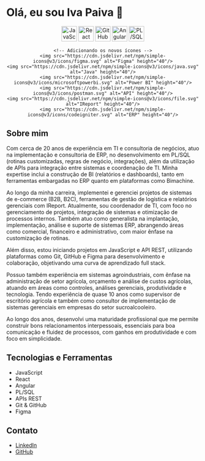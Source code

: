 # Olá, eu sou Iva Paiva 👋

<div align="center">
    <img src="https://cdn.jsdelivr.net/npm/simple-icons@v3/icons/javascript.svg" alt="JavaScript" height="40"/>
    <img src="https://cdn.jsdelivr.net/npm/simple-icons@v3/icons/react.svg" alt="React" height="40"/>
    <img src="https://cdn.jsdelivr.net/npm/simple-icons@v3/icons/github.svg" alt="GitHub" height="40"/>
    <img src="https://cdn.jsdelivr.net/npm/simple-icons@v3/icons/angular.svg" alt="Angular" height="40"/>
    <img src="https://cdn.jsdelivr.net/npm/simple-icons@v3/icons/oracle.svg" alt="PL/SQL" height="40"/>
    
    <!-- Adicionando os novos ícones -->
    <img src="https://cdn.jsdelivr.net/npm/simple-icons@v3/icons/figma.svg" alt="Figma" height="40"/>
    <img src="https://cdn.jsdelivr.net/npm/simple-icons@v3/icons/java.svg" alt="Java" height="40"/>
    <img src="https://cdn.jsdelivr.net/npm/simple-icons@v3/icons/microsoftpowerbi.svg" alt="Power BI" height="40"/>
    <img src="https://cdn.jsdelivr.net/npm/simple-icons@v3/icons/postman.svg" alt="API" height="40"/>
    <img src="https://cdn.jsdelivr.net/npm/simple-icons@v3/icons/file.svg" alt="IReport" height="40"/>
    <img src="https://cdn.jsdelivr.net/npm/simple-icons@v3/icons/codeigniter.svg" alt="ERP" height="40"/>
</div>


## Sobre mim

Com cerca de 20 anos de experiência em TI e consultoria de negócios, atuo na implementação e consultoria de ERP, no desenvolvimento em PL/SQL (rotinas customizadas, regras de negócio, integrações), além da utilização de APIs para integração entre sistemas e coordenação de TI. Minha expertise inclui a construção de BI (relatórios e dashboards), tanto em ferramentas embargadas no ERP quanto em plataformas como Bimachine.

Ao longo da minha carreira, implementei e gerenciei projetos de sistemas de e-commerce (B2B, B2C), ferramentas de gestão de logística e relatórios gerenciais com IReport. Atualmente, sou coordenador de TI, com foco no gerenciamento de projetos, integração de sistemas e otimização de processos internos. Também atuo como generalista na implantação, implementação, análise e suporte de sistemas ERP, abrangendo áreas como comercial, financeiro e administrativo, com maior ênfase na customização de rotinas.

Além disso, estou iniciando projetos em JavaScript e API REST, utilizando plataformas como Git, GitHub e Figma para desenvolvimento e colaboração, objetivando uma curva de aprendizado full stack.

Possuo também experiência em sistemas agroindustriais, com ênfase na administração de setor agrícola, orçamento e análise de custos agrícolas, atuando em áreas como controles, análises gerenciais, produtividade e tecnologia. Tendo experiência de quase 10 anos como supervisor de escritório agrícola e também como consultor de implementação de sistemas gerenciais em empresas do setor sucroalcooleiro.

Ao longo dos anos, desenvolvi uma maturidade profissional que me permite construir bons relacionamentos interpessoais, essenciais para boa comunicação e fluidez de processos, com ganhos em produtividade e com foco em simplicidade.

## Tecnologias e Ferramentas
- JavaScript
- React
- Angular
- PL/SQL
- APIs REST
- Git & GitHub
- Figma

## Contato
- [LinkedIn](https://www.linkedin.com/in/seu-perfil)
- [GitHub](https://github.com/seu-perfil)
